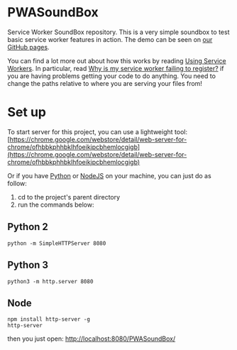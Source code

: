 # PWASoundBox

Service Worker SoundBox repository. This is a very simple soundbox to test basic service worker features in action. The demo can be seen on [our GitHub pages](https://kaysoro.github.io/PWASoundBox/).

You can find a lot more out about how this works by reading [Using Service Workers](https://developer.mozilla.org/en-US/docs/Web/API/Service_Worker_API/Using_Service_Workers).
In particular, read [Why is my service worker failing to register?](https://developer.mozilla.org/en-US/docs/Web/API/Service_Worker_API/Using_Service_Workers#Why_is_my_service_worker_failing_to_register)
if you are having problems getting your code to do anything. You need to change the paths relative to where you are serving your files from!

# Set up

To start server for this project, you can use a lightweight tool: [https://chrome.google.com/webstore/detail/web-server-for-chrome/ofhbbkphhbklhfoeikjpcbhemlocgigb](https://chrome.google.com/webstore/detail/web-server-for-chrome/ofhbbkphhbklhfoeikjpcbhemlocgigb)

Or if you have [Python](https://python.org/) or [NodeJS](https://nodejs.org/en/) on your machine, you can just do as follow:

1. cd to the project's parent directory
2. run the commands below:

## Python 2
```
python -m SimpleHTTPServer 8080
```

## Python 3
```
python3 -m http.server 8080
```

## Node
```
npm install http-server -g
http-server
```

then you just open: [http://localhost:8080/PWASoundBox/](http://localhost:8080/PWASoundBox/)
